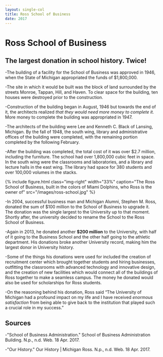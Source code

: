 ```yaml
---
layout: single-col
title: Ross School of Business
date: 2017
---
```


# Ross School of Business

## The largest donation in school history. Twice!

-The building of a facility for the School of Business was approved in 1946, when the State of Michigan appropriated the funds of $1,800,000.

-The site in which it would be built was the block of land surrounded by the streets Monroe, Tappan, Hill, and Haven. To clear space for the building, ten houses were destroyed prior to the construction.

-Construction of the building began in August, 1946 but towards the end of it, the architects realized *that they would need more money to complete it.* More money to complete the building was appropriated in 1947.

-The architects of the building were Lee and Kenneth C. Black of Lansing, Michigan. By the fall of 1948, the south wing, library and administrative offices of the building were completed, with the remaining portion completed by the following February.

-After the building was completed, the total cost of it was over $2.7 million, including the furniture. The school had over 1,800,000 cubic feet in space. In the south wing were the classrooms and laboratories, and a library and lecture halls in the east wing. The library had space for 380 students and over 100,000 volumes in the stacks.

{% include figure.html class="img-right" width="33%" caption="The Ross School of Business, built in the colors of Miami Dolphins, who Ross is the owner of" src="/images/ross-school.jpg" %}

-In 2004, successful business man and Michigan Alumni, Stephen M. Ross, donated the sum of $100 million to the School of Business to upgrade it. The donation was the single largest to the University up to that moment. Shortly after, the university decided to rename the School to the Ross School of Business.

-Again in 2013, he donated another **$200 million** to the University, with half of it going to the Business School and the other half going to the athletic department. His donations broke another University record, making him the largest donor in University history.

-Some of the things his donations were used for included the creation of recruitment center which brought together students and hiring businesses, outfitting the classrooms with advanced technology and innovative design, and the creation of new facilities which would connect all of the buildings of Ross together to make a seamless campus. The money he donated would also be used for scholarships for Ross students.

-On the reasoning behind his donation, Ross said “The University of Michigan had a profound impact on my life and I have received *enormous satisfaction* from being able to give back to the institution that played such a crucial role in my success.”


## Sources

-"School of Business Administration." School of Business Administration Building. N.p., n.d. Web. 18 Apr. 2017.

-"Our History." Our History | Michigan Ross. N.p., n.d. Web. 18 Apr. 2017.
